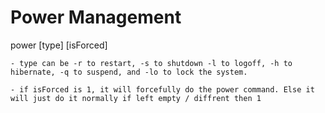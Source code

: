 # Power Management

power [type] [isForced]

    - type can be -r to restart, -s to shutdown -l to logoff, -h to hibernate, -q to suspend, and -lo to lock the system.
    
    - if isForced is 1, it will forcefully do the power command. Else it will just do it normally if left empty / diffrent then 1
